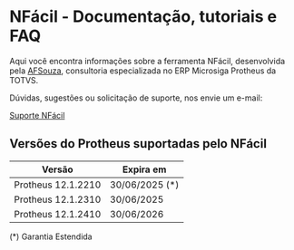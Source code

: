 # NFácil - Documentação, tutoriais e FAQ

Aqui você encontra informações sobre a ferramenta NFácil, desenvolvida pela [AFSouza](https://www.afsouza.com.br), consultoria especializada no ERP Microsiga Protheus da TOTVS.

Dúvidas, sugestões ou solicitação de suporte, nos envie um e-mail:

[Suporte NFácil](mailto:nfacil.suporte@afsouza.com.br)

## Versões do Protheus suportadas pelo NFácil

| Versão | Expira em |
|--------|-----------|
| Protheus 12.1.2210 | 30/06/2025 (*) | 
| Protheus 12.1.2310 | 30/06/2025 |
| Protheus 12.1.2410 | 30/06/2026 |

(*) Garantia Estendida 